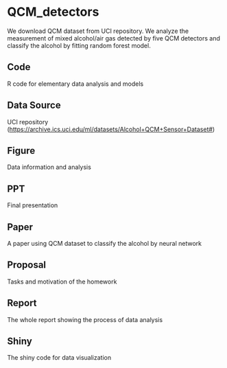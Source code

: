 # QCM_detectors

We download QCM dataset from UCI repository. We analyze the measurement of mixed alcohol/air gas detected by five QCM detectors and classify the alcohol by fitting random forest model.

## Code 
R code for elementary data analysis and models

## Data Source
UCI repository (https://archive.ics.uci.edu/ml/datasets/Alcohol+QCM+Sensor+Dataset#)

## Figure
Data information and analysis

## PPT
Final presentation

## Paper
A paper using QCM dataset to classify the alcohol by neural network

## Proposal
Tasks and motivation of the homework

## Report
The whole report showing the process of data analysis

## Shiny
The shiny code for data visualization


